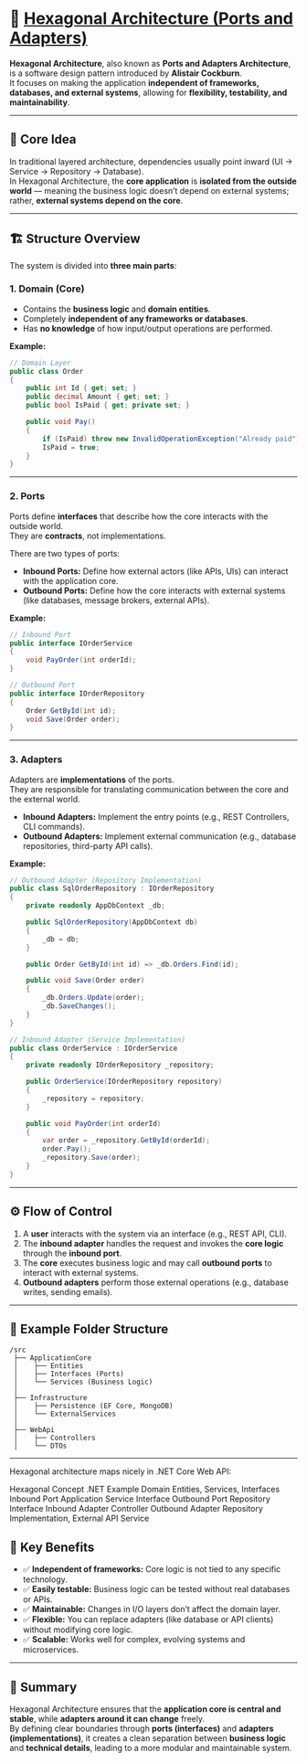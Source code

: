 # 🧩 [Hexagonal Architecture (Ports and Adapters)]([url](https://dev.to/bytehide/hexagonal-architectural-pattern-in-c-full-guide-2024-3fhp))

**Hexagonal Architecture**, also known as **Ports and Adapters Architecture**, is a software design pattern introduced by **Alistair Cockburn**.  
It focuses on making the application **independent of frameworks, databases, and external systems**, allowing for **flexibility, testability, and maintainability**.

---

## 🎯 Core Idea

In traditional layered architecture, dependencies usually point inward (UI → Service → Repository → Database).  
In Hexagonal Architecture, the **core application** is **isolated from the outside world** — meaning the business logic doesn’t depend on external systems; rather, **external systems depend on the core**.

---

## 🏗️ Structure Overview

The system is divided into **three main parts**:

### 1. Domain (Core)

- Contains the **business logic** and **domain entities**.
- Completely **independent of any frameworks or databases**.
- Has **no knowledge** of how input/output operations are performed.

**Example:**
```csharp
// Domain Layer
public class Order
{
    public int Id { get; set; }
    public decimal Amount { get; set; }
    public bool IsPaid { get; private set; }

    public void Pay()
    {
        if (IsPaid) throw new InvalidOperationException("Already paid");
        IsPaid = true;
    }
}
```

---

### 2. Ports

Ports define **interfaces** that describe how the core interacts with the outside world.  
They are **contracts**, not implementations.

There are two types of ports:

- **Inbound Ports:** Define how external actors (like APIs, UIs) can interact with the application core.
- **Outbound Ports:** Define how the core interacts with external systems (like databases, message brokers, external APIs).

**Example:**
```csharp
// Inbound Port
public interface IOrderService
{
    void PayOrder(int orderId);
}

// Outbound Port
public interface IOrderRepository
{
    Order GetById(int id);
    void Save(Order order);
}
```

---

### 3. Adapters

Adapters are **implementations** of the ports.  
They are responsible for translating communication between the core and the external world.

- **Inbound Adapters:** Implement the entry points (e.g., REST Controllers, CLI commands).
- **Outbound Adapters:** Implement external communication (e.g., database repositories, third-party API calls).

**Example:**
```csharp
// Outbound Adapter (Repository Implementation)
public class SqlOrderRepository : IOrderRepository
{
    private readonly AppDbContext _db;

    public SqlOrderRepository(AppDbContext db)
    {
        _db = db;
    }

    public Order GetById(int id) => _db.Orders.Find(id);

    public void Save(Order order)
    {
        _db.Orders.Update(order);
        _db.SaveChanges();
    }
}
```

```csharp
// Inbound Adapter (Service Implementation)
public class OrderService : IOrderService
{
    private readonly IOrderRepository _repository;

    public OrderService(IOrderRepository repository)
    {
        _repository = repository;
    }

    public void PayOrder(int orderId)
    {
        var order = _repository.GetById(orderId);
        order.Pay();
        _repository.Save(order);
    }
}
```

---

## ⚙️ Flow of Control

1. A **user** interacts with the system via an interface (e.g., REST API, CLI).
2. The **inbound adapter** handles the request and invokes the **core logic** through the **inbound port**.
3. The **core** executes business logic and may call **outbound ports** to interact with external systems.
4. **Outbound adapters** perform those external operations (e.g., database writes, sending emails).

---

## 🧱 Example Folder Structure

```
/src
 ├── ApplicationCore
 │    ├── Entities
 │    ├── Interfaces (Ports)
 │    └── Services (Business Logic)
 │
 ├── Infrastructure
 │    ├── Persistence (EF Core, MongoDB)
 │    └── ExternalServices
 │
 ├── WebApi
 │    ├── Controllers
 │    └── DTOs
```

---

Hexagonal architecture maps nicely in .NET Core Web API:

Hexagonal Concept	.NET Example
Domain	Entities, Services, Interfaces
Inbound Port	Application Service Interface
Outbound Port	Repository Interface
Inbound Adapter	Controller
Outbound Adapter	Repository Implementation, External API Service

## 🧠 Key Benefits

- ✅ **Independent of frameworks:** Core logic is not tied to any specific technology.
- ✅ **Easily testable:** Business logic can be tested without real databases or APIs.
- ✅ **Maintainable:** Changes in I/O layers don’t affect the domain layer.
- ✅ **Flexible:** You can replace adapters (like database or API clients) without modifying core logic.
- ✅ **Scalable:** Works well for complex, evolving systems and microservices.

---

## 🧩 Summary

Hexagonal Architecture ensures that the **application core is central and stable**, while **adapters around it can change** freely.  
By defining clear boundaries through **ports (interfaces)** and **adapters (implementations)**, it creates a clean separation between **business logic** and **technical details**, leading to a more modular and maintainable system.
